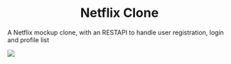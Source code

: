 <h1 align="center">Netflix Clone</h1>
<p> A Netflix mockup clone, with an RESTAPI to handle user registration, login and profile list</p>

<img src='https://img.shields.io/static/v1?label=license&message=MIT&color=1983c4&style=for-the-badge&logo=GHOST
'/>